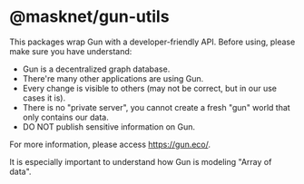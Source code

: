 # @masknet/gun-utils

This packages wrap Gun with a developer-friendly API. Before using, please make sure you have understand:

- Gun is a decentralized graph database.
- There're many other applications are using Gun.
- Every change is visible to others (may not be correct, but in our use cases it is).
- There is no "private server", you cannot create a fresh "gun" world that only contains our data.
- DO NOT publish sensitive information on Gun.

For more information, please access https://gun.eco/.

It is especially important to understand how Gun is modeling "Array of data".
